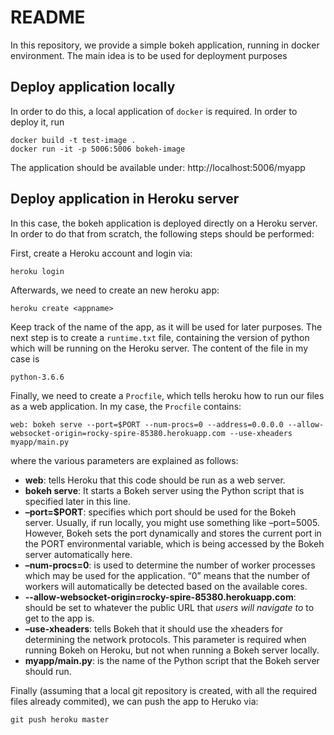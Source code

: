 # README

In this repository, we provide a simple bokeh application, running in docker environment. The main idea is to be used for 
deployment purposes

## Deploy application locally
In order to do this, a local application of ``docker`` is required. In order to deploy it, run

```
docker build -t test-image .
docker run -it -p 5006:5006 bokeh-image
```

The application should be available under: http://localhost:5006/myapp

## Deploy application in Heroku server
In this case, the bokeh application is deployed directly on a Heroku server. In order to do that from scratch, the 
following steps should be performed:

First, create a Heroku account and login via:
```
heroku login
```
Afterwards, we need to create an new heroku app:
```
heroku create <appname>
```
Keep track of the name of the app, as it will be used for later purposes. The next step is to create a ``runtime.txt`` 
file, containing the version of python which will be running on the Heroku server. The content of the file in my case is
```
python-3.6.6
```
Finally, we need to create a ``Procfile``, which tells heroku how to run our files as a web application. In my case, the
``Procfile`` contains:
```
web: bokeh serve --port=$PORT --num-procs=0 --address=0.0.0.0 --allow-websocket-origin=rocky-spire-85380.herokuapp.com --use-xheaders myapp/main.py
```
where the various parameters are explained as follows:
* __web__: tells Heroku that this code should be run as a web server.
* __bokeh serve__: It starts a Bokeh server using the Python script that is specified later in this line.
* __–port=$PORT__: specifies which port should be used for the Bokeh server. Usually, if run locally, you might use something like –port=5005. However, Bokeh sets the port dynamically and stores the current port in the PORT environmental variable, which is being accessed by the Bokeh server automatically here.
* __–num-procs=0__: is used to determine the number of worker processes which may be used for the application. “0” means that the number of workers will automatically be detected based on the available cores.
* __--allow-websocket-origin=rocky-spire-85380.herokuapp.com__: should be set to whatever the public URL that *users will navigate to* to get to the app is.
* __–use-xheaders__: tells Bokeh that it should use the xheaders for determining the network protocols. This parameter is required when running Bokeh on Heroku, but not when running a Bokeh server locally.
* __myapp/main.py__: is the name of the Python script that the Bokeh server should run.

Finally (assuming that a local git repository is created, with all the required files already commited), we can push the app to Heruko via:
```
git push heroku master
```